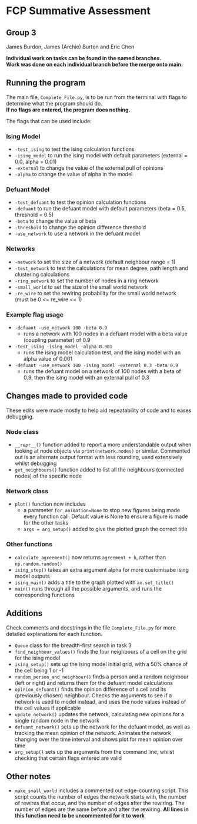# FCP Summative Assessment

## Group 3

James Burdon, James (Archie) Burton and Eric Chen

**Individual work on tasks can be found in the named branches.** \
**Work was done on each individual branch before the merge onto main.**

## Running the program

The main file, `Complete_File.py`, is to be run from the terminal with flags
to determine what the program should do. \
**If no flags are entered, the program does nothing.**

The flags that can be used include:

### Ising Model

- `-test_ising` to test the ising calculation functions
- `-ising_model` to run the ising model with default parameters
(external = 0.0, alpha = 0.01)
- `-external` to change the value of the external pull of opinions
- `-alpha` to change the value of alpha in the model

### Defuant Model

- `-test_defuant` to test the opinion calculation functions
- `-defuant` to run the defuant model with default parameters
(beta = 0.5, threshold = 0.5)
- `-beta` to change the value of beta
- `-threshold` to change the opinion difference threshold
- `-use_network` to use a network in the defuant model

### Networks

- `-network` to set the size of a network (default neighbour range = 1)
- `-test_network` to test the calculations for mean degree,
path length and clustering calculations
- `-ring_network` to set the number of nodes in a ring network
- `-small_world` to set the size of the small world network
- `-re_wire` to set the rewiring probability for the small world network
(must be 0 <= re_wire <= 1)

### Example flag usage

- `-defuant -use_network 100 -beta 0.9`
  - runs a network with 100 nodes in a defuant model with a beta value
  (coupling parameter) of 0.9
- `-test_ising -ising_model -alpha 0.001`
  - runs the ising model calculation test, and the ising model with an alpha
  value of 0.001
- `-defuant -use_network 100 -ising_model -external 0.3 -beta 0.9`
  - runs the defuant model on a network of 100 nodes with a beta of 0.9, then
  the ising model with an external pull of 0.3

## Changes made to provided code

These edits were made mostly to help aid repeatability of code and to eases
debugging.

### Node class

- `__repr__()` function added to report a more understandable output when
looking at node objects via `print(network.nodes)` or similar. Commented out is
an alternate output format with less rounding, used extensively whilst debugging
- `get_neighbours()` function added to list all the neighbours (connected nodes)
of the specific node

### Network class

- `plot()` function now includes
  - a parameter `for_animation=None` to stop new figures being made every
  function call. Default value is None to ensure a figure is made for the other
  tasks
  - `args = arg_setup()` added to give the plotted graph the correct title

### Other functions

- `calculate_agreement()` now returns `agreement + h`, rather than
`np.random.random()`
- `ising_step()` takes an extra argument alpha for more customisabe ising
model outputs
- `ising_main()` adds a title to the graph plotted with `ax.set_title()`
- `main()` runs through all the possible arguments, and runs the corresponding
functions

## Additions

Check comments and docstrings in the file `Complete_File.py` for more detailed
explanations for each function.

- `Queue` class for the breadth-first search in task 3
- `find_neighbour_values()` finds the four neighbours of a cell on the grid
for the ising model
- `ising_setup()` sets up the ising model initial grid, with a 50% chance of
the cell being 1 or -1
- `random_person_and_neighbour()` finds a person and a random neighbour
(left or right) and returns them for the defuant model calculations
- `opinion_defuant()` finds the opinion difference of a cell and its
(previously chosen) neighbour. Checks the arguments to see if a network is
used to model instead, and uses the node values instead of the cell values if
applicable
- `update_network()` updates the network, calculating new opinions for a single
random node in the network
- `defuant_network()` sets up the network for the defuant model, as well as
tracking the mean opinion of the network. Animates the network changing over the
time interval and shows plot for mean opinion over time
- `arg_setup()` sets up the arguments from the command line, whilst checking
that certain flags entered are valid

## Other notes

- `make_small_world` includes a commented out edge-counting script. This
script counts the number of edges the network starts with, the number of rewires
that occur, and the number of edges after the rewiring. The number of edges are
the same before and after the rewiring.
**All lines in this function need to be uncommented for it to work**
